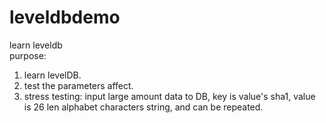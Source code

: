 leveldbdemo
===========

learn leveldb    
purpose:    
1. learn levelDB.  
2. test the parameters affect.  
3. stress testing: input large amount data to DB, key is value's sha1, value is 26 len alphabet characters string, and can be repeated.    
